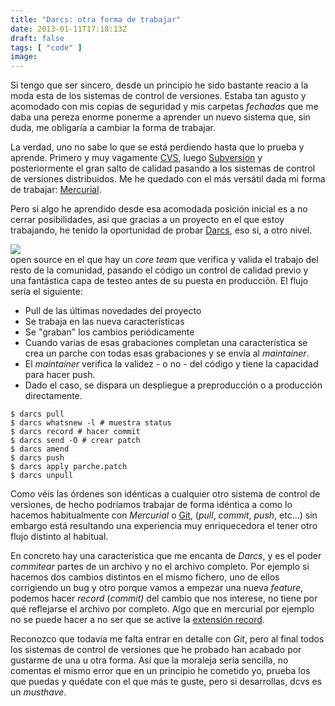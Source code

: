 ```yaml
---
title: "Darcs: otra forma de trabajar"
date: 2013-01-11T17:18:13Z
draft: false
tags: [ "code" ]
image: 
---
```


<p>Si tengo que ser sincero, desde un principio he sido bastante reacio a la moda esta de los sistemas de control de versiones. Estaba tan agusto y acomodado con mis copias de seguridad y mis carpetas <em>fechadas</em> que me daba una pereza enorme ponerme a aprender un nuevo sistema que, sin duda, me obligar&iacute;a a cambiar la forma de trabajar.</p>
<p>La verdad, uno no sabe lo que se est&aacute; perdiendo hasta que lo prueba y aprende. Primero y muy vagamente <a href="http://cvs.nongnu.org/">CVS</a>, luego <a href="http://subversion.tigris.org/">Subversion</a> y posteriormente el gran salto de calidad pasando a los sistemas de control de versiones distribuidos. Me he quedado con el m&aacute;s vers&aacute;til dada mi forma de trabajar: <a href="http://mercurial.selenic.com/">Mercurial</a>.</p>
<p>Pero si algo he aprendido desde esa acomodada posici&oacute;n inicial es a no cerrar posibilidades, as&iacute; que gracias a un proyecto en el que estoy trabajando, he tenido la oportunidad de probar <a href="http://darcs.net/">Darcs</a>, eso si,&nbsp;a otro nivel.</p>
<p><img style="display: block; margin-left: auto; margin-right: auto;" src="gallery/>Y digo "a otro nivel" puesto que la forma de trabajar es m&aacute;s parecida a un proyecto <em>open source</em>&nbsp;en el que hay un <em>core team </em>que verifica y valida el trabajo del resto de la comunidad, pasando el c&oacute;digo un control de calidad previo y una fant&aacute;stica capa de&nbsp;testeo antes de su puesta en producci&oacute;n.&nbsp;El flujo ser&iacute;a el siguiente:</p>
<ul>
<li>Pull de las &uacute;ltimas novedades del proyecto</li>
<li>Se trabaja en las nueva caracter&iacute;sticas</li>
<li>Se "graban" los cambios peri&oacute;dicamente</li>
<li>Cuando varias de esas grabaciones completan una caracter&iacute;stica se crea un parche con todas esas grabaciones y se env&iacute;a al <em>maintainer</em>.</li>
<li>El <em>maintainer</em> verifica la validez - o no - del c&oacute;digo y tiene la capacidad para hacer push.</li>
<li>Dado el caso, se dispara un despliegue a preproducci&oacute;n o a producci&oacute;n directamente.</li>
</ul>

```
$ darcs pull
$ darcs whatsnew -l # muestra status
$ darcs record # hacer commit
$ darcs send -O # crear patch
$ darcs amend
$ darcs push
$ darcs apply parche.patch
$ darcs unpull
```

<p>Como v&eacute;is las &oacute;rdenes son id&eacute;nticas a cualquier otro sistema de control de versiones, de hecho podr&iacute;amos trabajar de forma id&eacute;ntica a como lo hacemos habitualmente con <em>Mercurial</em> o <a href="http://git-scm.com/">Git</a>, (<em>pull</em>, <em>commit</em>, <em>push</em>, etc...) sin embargo est&aacute; resultando una experiencia muy enriquecedora el tener otro flujo distinto al habitual.</p>
<p>En concreto hay una caracter&iacute;stica que me encanta de <em>Darcs</em>, y es el poder <em>commitear</em> partes de un archivo y no el archivo completo. Por ejemplo si hacemos dos cambios distintos en el mismo fichero, uno de ellos corrigiendo un bug y otro porque vamos a empezar una nueva <em>feature</em>, podemos hacer <em>record</em> (<em>commit)</em> del cambio que nos interese, no tiene por qu&eacute; reflejarse el archivo por completo. Algo que en mercurial por ejemplo no se puede hacer a no ser que se active la <a href="http://mercurial.selenic.com/wiki/RecordExtension">extensi&oacute;n record</a>.</p>
<p>Reconozco que todav&iacute;a me falta entrar en detalle con <em>Git</em>, pero al final todos los sistemas de control de versiones que he probado han acabado por gustarme de una u otra forma. As&iacute; que la moraleja ser&iacute;a sencilla, no comentas el mismo error que en un principio he cometido yo, prueba los que puedas y qu&eacute;date con el que m&aacute;s te guste, pero si desarrollas, dcvs es un <em>musthave</em>.</p>
